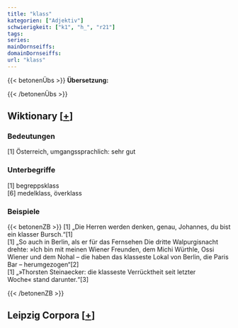 ```yaml
---
title: "klass"
kategorien: ["Adjektiv"]
schwierigkeit: ["k1", "h_", "r21"]
tags:
series:
mainDornseiffs:
domainDornseiffs:
url: "klass"
---
```


{{< betonenÜbs >}}
**Übersetzung:**  
  
{{< /betonenÜbs >}}

## Wiktionary [[+](https://de.wiktionary.org/wiki/klass)]

### Bedeutungen
[1] Österreich, umgangssprachlich: sehr gut  

### Unterbegriffe
[1] begreppsklass  
[6] medelklass, överklass  

### Beispiele
{{< betonenZB >}}
[1] „Die Herren werden denken, genau, Johannes, du bist ein klasser Bursch.“[1]  
[1] „So auch in Berlin, als er für das Fernsehen Die dritte Walpurgisnacht drehte: »Ich bin mit meinen Wiener Freunden, dem Michi Würthle, Ossi Wiener und dem Nohal – die haben das klasseste Lokal von Berlin, die Paris Bar – herumgezogen“[2]  
[1] „»Thorsten Steinaecker: die klasseste Verrücktheit seit letzter Woche« stand darunter.“[3]  

{{< /betonenZB >}}

## Leipzig Corpora [[+](https://corpora.uni-leipzig.de/en/res?word=klass&corpusId=deu_newscrawl-public_2018)]

